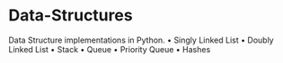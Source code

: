 # Data-Structures
Data Structure implementations in Python.
• Singly Linked List
• Doubly Linked List
• Stack
• Queue
• Priority Queue
• Hashes
